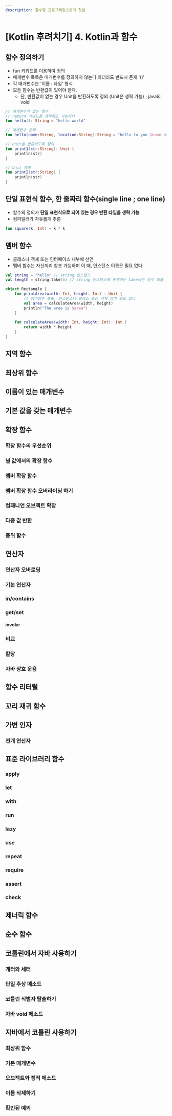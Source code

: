 ```yaml
---
description: 함수형 프로그래밍으로의 첫발
---
```


# \[Kotlin 후려치기\] 4. Kotlin과 함수

## 함수 정의하기

* fun 키워드를 이용하여 정의
* 매개변수 목록은 매개변수를 정의하지 않는다 하더라도 반드시 존재 '\(\)'
* 각 매개변수는 '이름 : 타입' 형식
* 모든 함수는 반환값이 있어야 한다.
  * 단, 반환값이 없는 경우 Unit을 반환하도록 정의 \(Unit은 생략 가능\) ; java의 void

```kotlin
// 매개변수가 없는 함수
// return 키워드를 생략해도 가능하다
fun hello(): String = "hello world" 

// 매개변수 존재
fun hello(name:String, location:String):String = "hello to you $name at $location"

// Unit을 반환하도록 정의
fun print1(str:String): Unit {
    println(str)
}

// Unit 생략
fun print2(str:String) {
    println(str)
}
```

## 단일 표현식 함수, 한 줄짜리 함수\(single line ; one line\)

* 함수의 정의가 **단일 표현식으로 되어 있는 경우 반환 타입을 생략 가능**
* 컴파일러가 자유롭게 추론

```kotlin
fun square(k: Int) = k * k
```

## 멤버 함수

* 클래스나 객체 또는 인터페이스 내부에 선언
* 멤버 함수는 자신끼리 참조 가능하며 이 때, 인스턴스 이름은 필요 없다.

```kotlin
val string = "hello" // string 인스턴스
val length = string.take(5) // string 인스턴스에 존재하는 take라는 함수 호출

object Rectangle {
    fun printArea(width: Int, height: Int) : Unit {
        // 멤버함수 호출, 인스턴스나 클래스 또는 객체 명이 필요 없다
        val area = calculateArea(width, height)
        println("The area is $area")
    }
    
    fun calculateArea(width: Int, height: Int): Int {
        return width * height
    }
}
```

## 지역 함수

## 최상위 함수

## 이름이 있는 매개변수

## 기본 값을 갖는 매개변수

## 확장 함수

### 확장 함수의 우선순위

### 널 값에서의 확장 함수

### 멤버 확장 함수

### 멤버 확장 함수 오버라이딩 하기

### 컴패니언 오브젝트 확장

### 다중 값 반환

### 중위 함수

## 연산자

### 연산자 오버로딩

### 기본 연산자

### in/contains

### get/set

#### invoke

### 비교

### 할당

### 자바 상호 운용

## 함수 리터럴

## 꼬리 재귀 함수

## 가변 인자

### 전개 연산자

## 표준 라이브러리 함수

### apply

### let

### with

### run

### lazy

### use

### repeat

### require

### assert

### check

## 제너릭 함수

## 순수 함수

## 코틀린에서 자바 사용하기

### 게터와 세터

### 단일 추상 메소드

### 코틀린 식별자 탈출하기

### 자바 void 메소드

## 자바에서 코틀린 사용하기

### 최상위 함수

### 기본 매개변수

### 오브젝트와 정적 메소드

### 이름 삭제하기

### 확인된 예외



